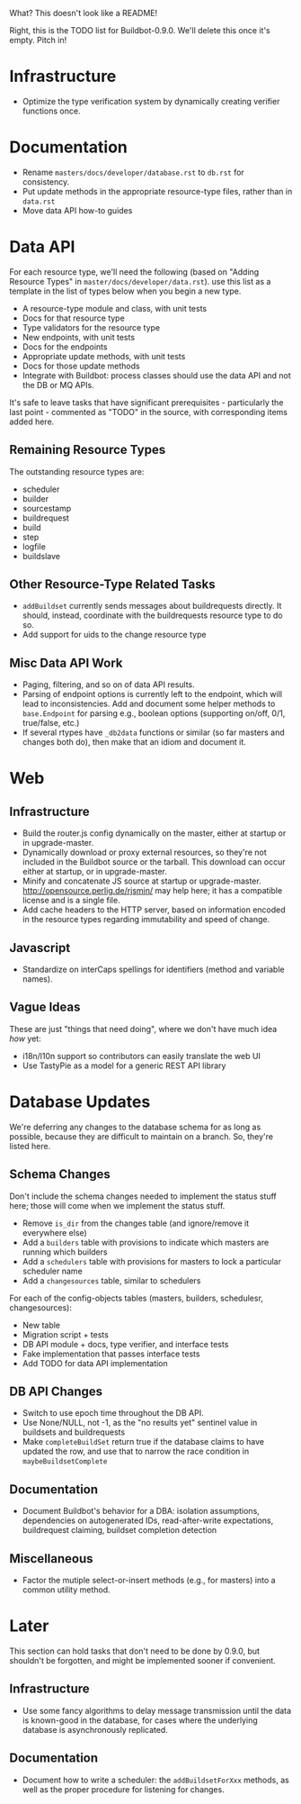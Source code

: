 What?  This doesn't look like a README!

Right, this is the TODO list for Buildbot-0.9.0.  We'll delete this once it's empty.  Pitch in!

# Infrastructure #

* Optimize the type verification system by dynamically creating verifier functions once.

# Documentation #

* Rename ``masters/docs/developer/database.rst`` to ``db.rst`` for consistency.
* Put update methods in the appropriate resource-type files, rather than in ``data.rst``
* Move data API how-to guides

# Data API #

For each resource type, we'll need the following (based on "Adding Resource Types" in ``master/docs/developer/data.rst``).  use this list as a template in the list of types below when you begin a new type.

* A resource-type module and class, with unit tests
* Docs for that resource type
* Type validators for the resource type
* New endpoints, with unit tests
* Docs for the endpoints
* Appropriate update methods, with unit tests
* Docs for those update methods
* Integrate with Buildbot: process classes should use the data API and not the DB or MQ APIs.

It's safe to leave tasks that have significant prerequisites - particularly the last point - commented as "TODO" in the source, with corresponding items added here.

## Remaining Resource Types ##

The outstanding resource types are:

* scheduler
* builder
* sourcestamp
* buildrequest
* build
* step
* logfile
* buildslave

## Other Resource-Type Related Tasks ##

* ``addBuildset`` currently sends messages about buildrequests directly.
  It should, instead, coordinate with the buildrequests resource type to do so.
* Add support for uids to the change resource type

## Misc Data API Work ##

* Paging, filtering, and so on of data API results.
* Parsing of endpoint options is currently left to the endpoint, which will lead to inconsistencies.
  Add and document some helper methods to ``base.Endpoint`` for parsing e.g., boolean options (supporting on/off, 0/1, true/false, etc.)
* If several rtypes have `_db2data` functions or similar (so far masters and changes both do), then make that an idiom and document it.

# Web #

## Infrastructure ##

* Build the router.js config dynamically on the master, either at startup or in upgrade-master.
* Dynamically download or proxy external resources, so they're not included in the Buildbot source or the tarball.
  This download can occur either at startup, or in upgrade-master.
* Minify and concatenate JS source at startup or upgrade-master.
  http://opensource.perlig.de/rjsmin/ may help here; it has a compatible license and is a single file.
* Add cache headers to the HTTP server, based on information encoded in the resource types regarding immutability and speed of change.

## Javascript ##

* Standardize on interCaps spellings for identifiers (method and variable names).

## Vague Ideas ##

These are just "things that need doing", where we don't have much idea *how* yet:

* i18n/l10n support so contributors can easily translate the web UI
* Use TastyPie as a model for a generic REST API library

# Database Updates #

We're deferring any changes to the database schema for as long as possible, because they are difficult to maintain on a branch.
So, they're listed here.

## Schema Changes ##

Don't include the schema changes needed to implement the status stuff here; those will come when we implement the status stuff.

* Remove ``is_dir`` from the changes table (and ignore/remove it everywhere else)
* Add a ``builders`` table with provisions to indicate which masters are running which builders
* Add a ``schedulers`` table with provisions for masters to lock a particular scheduler name
* Add a ``changesources`` table, similar to schedulers

For each of the config-objects tables (masters, builders, schedulesr, changesources):

 * New table
 * Migration script + tests
 * DB API module + docs, type verifier, and interface tests
 * Fake implementation that passes interface tests 
 * Add TODO for data API implementation

## DB API Changes ##

* Switch to use epoch time throughout the DB API.
* Use None/NULL, not -1, as the "no results yet" sentinel value in buildsets and buildrequests
* Make `completeBuildSet` return true if the database claims to have updated the row, and use that to narrow the race condition in `maybeBuildsetComplete`

## Documentation ##

* Document Buildbot's behavior for a DBA: isolation assumptions, dependencies on autogenerated IDs, read-after-write expectations, buildrequest claiming, buildset completion detection

## Miscellaneous ##

* Factor the mutiple select-or-insert methods (e.g., for masters) into a common utility method.

# Later #

This section can hold tasks that don't need to be done by 0.9.0, but shouldn't be forgotten, and might be implemented sooner if convenient.

## Infrastructure ##

* Use some fancy algorithms to delay message transmission until the data is known-good in the database, for cases where the underlying database is asynchronously replicated.

## Documentation ##

* Document how to write a scheduler: the ``addBuildsetForXxx`` methods, as well as the proper procedure for listening for changes.
